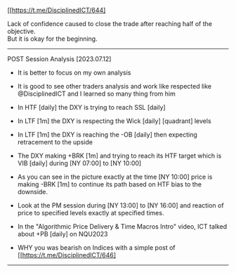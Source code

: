 [[https://t.me/DisciplinedICT/644]  

Lack of confidence caused to close the trade after reaching half of the objective.  
But it is okay for the beginning.  


-----------------------------------------------------------------------------------------------  
POST Session Analysis [2023.07.12]   
- It is better to focus on my own analysis    
- It is good to see other traders analysis and work like respected like @DisciplinedICT and I learned so many thing from him    
- In HTF [daily] the DXY is trying to reach SSL [daily]  
- In LTF [1m] the DXY is respecting the Wick [daily] [quadrant] levels  
- In LTF [1m] the DXY is reaching the -OB [daily] then expecting retracement to the upside  
- The DXY making +BRK [1m] and trying to reach its HTF target which is VIB [daily] during [NY 07:00] to [NY 10:00]  
- As you can see in the picture exactly at the time [NY 10:00] price is making -BRK [1m] to continue its path based on HTF bias to the downside.  
- Look at the PM session during [NY 13:00] to [NY 16:00] and reaction of price to specified levels exactly at specified times.  

- In the "Algorithmic Price Delivery & Time Macros Intro" video, ICT talked about +PB [daily] on NQU2023
- WHY you was bearish on Indices with a simple post of [[https://t.me/DisciplinedICT/646]    
-----------------------------------------------------------------------------------------------   
